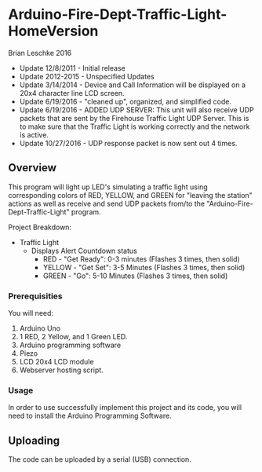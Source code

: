 # Arduino-Fire-Dept-Traffic-Light-HomeVersion

Brian Leschke 2016
 
 - Update 12/8/2011 - Initial release
 - Update 2012-2015 - Unspecified Updates
 - Update 3/14/2014 - Device and Call Information will be displayed on a 20x4 character line LCD screen.
 - Update 6/19/2016 - "cleaned up", organized, and simplified code.
 - Update 6/19/2016 - ADDED UDP SERVER: This unit will also receive UDP packets that are sent by the Firehouse Traffic Light UDP Server.
             This is to make sure that the Traffic Light is working correctly and the network is active. 
 - Update 10/27/2016 - UDP response packet is now sent out 4 times.

## **Overview**

This program will light up LED's simulating a traffic light using corresponding colors of RED, YELLOW, and GREEN for "leaving the station" actions as well as receive and send UDP packets from/to the "Arduino-Fire-Dept-Traffic-Light" program.  

Project Breakdown:
* Traffic Light
    * Displays Alert Countdown status
        * RED - "Get Ready": 0-3 minutes (Flashes 3 times, then solid)
        * YELLOW - "Get Set": 3-5 Minutes (Flashes 3 times, then solid)
        * GREEN - "Go": 5-10 Minutes (Flashes 3 times, then solid)

### **Prerequisities**

You will need:

1. Arduino Uno
2. 1 RED, 2 Yellow, and 1 Green LED. 
3. Arduino programming software
4. Piezo
5. LCD 20x4 LCD module
6. Webserver hosting script.

### **Usage**

In order to use successfully implement this project and its code, you will need to install the Arduino Programming Software.
    
## **Uploading**

The code can be uploaded by a serial (USB) connection. 


